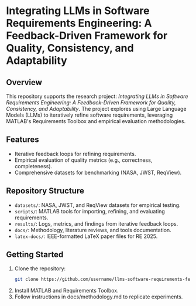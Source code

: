 # Integrating LLMs in Software Requirements Engineering: A Feedback-Driven Framework for Quality, Consistency, and Adaptability

## Overview
This repository supports the research project: *Integrating LLMs in Software Requirements Engineering: A Feedback-Driven Framework for Quality, Consistency, and Adaptability*. The project explores using Large Language Models (LLMs) to iteratively refine software requirements, leveraging MATLAB's Requirements Toolbox and empirical evaluation methodologies.

## Features
- Iterative feedback loops for refining requirements.
- Empirical evaluation of quality metrics (e.g., correctness, completeness).
- Comprehensive datasets for benchmarking (NASA, JWST, ReqView).

## Repository Structure
- `datasets/`: NASA, JWST, and ReqView datasets for empirical testing.
- `scripts/`: MATLAB tools for importing, refining, and evaluating requirements.
- `results/`: Logs, metrics, and findings from iterative feedback loops.
- `docs/`: Methodology, literature reviews, and tools documentation.
- `latex-docs/`: IEEE-formatted LaTeX paper files for RE 2025.

## Getting Started
1. Clone the repository:
   ```bash
   git clone https://github.com/username/llms-software-requirements-feedback-framework.git

2. Install MATLAB and Requirements Toolbox.
3. Follow instructions in docs/methodology.md to replicate experiments.